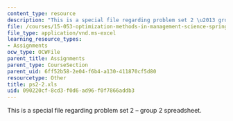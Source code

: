 ```yaml
---
content_type: resource
description: "This is a special file regarding problem set 2 \u2013 group 2 spreadsheet."
file: /courses/15-053-optimization-methods-in-management-science-spring-2013/090220cf8cd3f0d6ad96f0f7866addb3_ps2-2.xls
file_type: application/vnd.ms-excel
learning_resource_types:
- Assignments
ocw_type: OCWFile
parent_title: Assignments
parent_type: CourseSection
parent_uid: 6ff52b58-2e04-f6b4-a130-411870cf5d80
resourcetype: Other
title: ps2-2.xls
uid: 090220cf-8cd3-f0d6-ad96-f0f7866addb3
---
```

This is a special file regarding problem set 2 – group 2 spreadsheet.